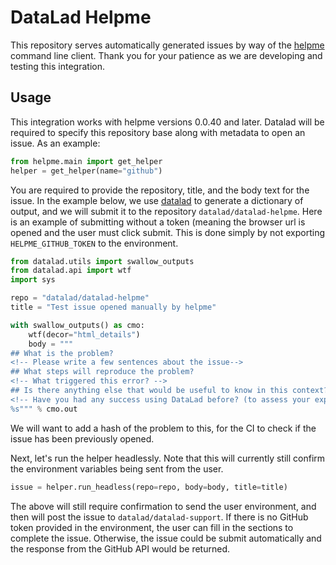 # DataLad Helpme

This repository serves automatically generated issues by way of the [helpme](https://vsoch.github.io/helpme)
command line client. Thank you for your patience as we are developing and testing this
integration.

## Usage

This integration works with helpme versions 0.0.40 and later. Datalad will be
required to specify this repository base along with metadata to open an issue.
As an example:


```python
from helpme.main import get_helper
helper = get_helper(name="github")
```

You are required to provide the repository, title, and the body text for the issue.
In the example below, we use <a href="https://github.com/datalad/datalad" target="_blank">datalad</a> 
to generate a dictionary of output, and we will submit it to the repository `datalad/datalad-helpme`.
Here is an example of submitting without a token (meaning the browser url is opened and the user
must click submit. This is done simply by not exporting `HELPME_GITHUB_TOKEN` to the environment.

```python
from datalad.utils import swallow_outputs
from datalad.api import wtf
import sys

repo = "datalad/datalad-helpme"
title = "Test issue opened manually by helpme"

with swallow_outputs() as cmo:
    wtf(decor="html_details")
    body = """
## What is the problem?
<!-- Please write a few sentences about the issue-->
## What steps will reproduce the problem?
<!-- What triggered this error? -->
## Is there anything else that would be useful to know in this context?
<!-- Have you had any success using DataLad before? (to assess your expertise/prior luck.  We would welcome your testimonial additions to https://github.com/datalad/datalad/wiki/Testimonials as well)-->
%s""" % cmo.out
```

We will want to add a hash of the problem to this, for the CI to check if the issue
has been previously opened.

Next, let's run the helper headlessly. Note that this will currently still confirm the
environment variables being sent from the user.

```python
issue = helper.run_headless(repo=repo, body=body, title=title)
```

The above will still require confirmation to send the user environment,
and then will post the issue to `datalad/datalad-support`. If there is no GitHub
token provided in the environment, the user can fill in the sections to complete the issue.
Otherwise, the issue could be submit automatically and the response from the GitHub
API would be returned.
